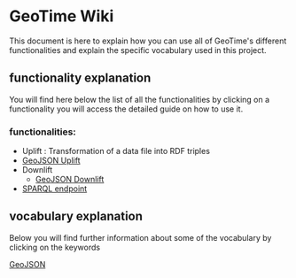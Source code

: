 # GeoTime Wiki

This document is here to explain how you can use all of GeoTime's different functionalities and explain the specific vocabulary used in this project.

## functionality explanation

You will find here below the list of all the functionalities by clicking on a functionality you will access the detailed guide on how to use it.

### functionalities:
 * Uplift : Transformation of a data file into RDF triples
  * [GeoJSON Uplift ](./pages/GeoJSONuplift.md)
* Downlift
  * [GeoJSON Downlift ](./pages/geojson_downlift.md)
* [SPARQL endpoint](./pages/SPARQL.md)

## vocabulary explanation

Below you will find further information about some of the  vocabulary by clicking on the keywords

[GeoJSON ](https://www.ogc.org/standards/eo-geojson)
